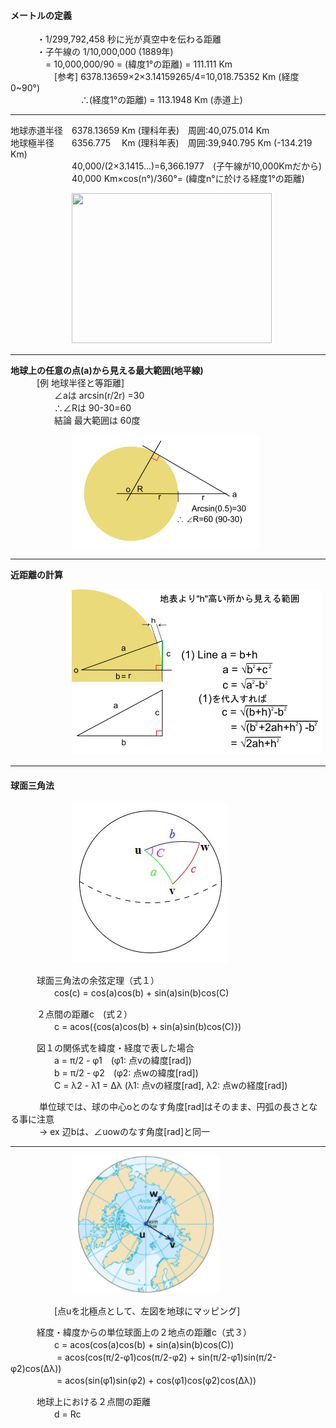 <!-- <link href="markdown.css" rel="stylesheet"></link> -->
  
#### <b>メートルの定義</b>  

　　　・1/299,792,458 秒に光が真空中を伝わる距離  
　　　・子午線の 1/10,000,000  (1889年)  
　　　　=  10,000,000/90 = (緯度1°の距離) = 111.111 Km  
　　　　　[参考] 6378.13659×2×3.14159265/4=10,018.75352 Km (経度0~90°)  
　　　　　　　　∴(経度1°の距離) = 113.1948 Km (赤道上)  

------------
  
 地球赤道半径　6378.13659 Km (理科年表)　周囲:40,075.014 Km  
 地球極半径　　6356.775　 Km (理科年表)　周囲:39,940.795 Km (-134.219 Km)  
　　　　　　　40,000/(2×3.1415...)=6,366.1977　(子午線が10,000Kmだから)  
　　　　　　　40,000 Km×cos(n°)/360°= (緯度n°に於ける経度1°の距離)  
       
　　　　　　　<img src=https://weblio.hs.llnwd.net/e7/img/dict/sgkdj/images/103070.jpg width=320 height=240>  

------------
  
<b>地球上の任意の点(a)から見える最大範囲(地平線)</b>  
　　　[例 地球半径と等距離]  
　　　　　∠aは arcsin(r/2r) =30  
　　　　　∴∠Rは 90-30=60  
　　　　　結論 最大範囲は 60度  
     
　　　　　　　![](https://github.com/tomog/mdwiki/blob/main/img/%E5%9C%B0%E7%90%83.png?raw=true)  

------------

<b>近距離の計算</b>  

　　　　　　　![](https://github.com/tomog/mdwiki/blob/main/img/%E4%B8%89%E8%A7%92.png?raw=true)  
       
-----

#### <b>球面三角法</b>

　　　　　　　![](https://github.com/tomog/mdwiki/blob/main/img/k3.jpg?raw=true)

　　　球面三角法の余弦定理（式１）    
　　　　　cos(c) = cos(a)cos(b) + sin(a)sin(b)cos(C)   

　　　２点間の距離c　(式２）  
　　　　　c = acos({cos(a)cos(b) + sin(a)sin(b)cos(C)})  

　　　図１の関係式を緯度・経度で表した場合  
　　　　　a = π/2 - φ1　(φ1: 点vの緯度[rad])  
　　　　　b = π/2 - φ2　(φ2: 点wの緯度[rad])  
　　　　　C = λ2 - λ1 = Δλ (λ1: 点vの経度[rad], λ2: 点wの経度[rad])  

　　　	単位球では、球の中心oとのなす角度[rad]はそのまま、円弧の長さとなる事に注意  
　　　	→ ex 辺bは、∠uowのなす角度[rad]と同一

- - - - - -

　　　　　　　![](https://github.com/tomog/mdwiki/blob/main/img/k31.png?raw=true)  

　　　　　[点uを北極点として、左図を地球にマッピング]

　　　経度・緯度からの単位球面上の２地点の距離c（式３）  
　　　　　c = acos(cos(a)cos(b) + sin(a)sin(b)cos(C))  
　　　　　  = acos(cos(π/2-φ1)cos(π/2-φ2) + sin(π/2-φ1)sin(π/2-φ2)cos(Δλ))  
　　　　　  = acos(sin(φ1)sin(φ2) + cos(φ1)cos(φ2)cos(Δλ))  

　　　地球上における２点間の距離  
　　　　　d = Rc
